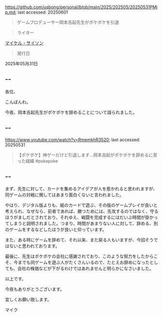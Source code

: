 https://github.com/usbong/personal/blob/main/2025/202505/20250531PMjp.md; last accessed: 20250601

> ゲームプロデューサー岡本吉起先生がポケポケを引退

> ライター

[マイケル・サイソン](https://www.linkedin.com/in/michaelsyson/)

> 発行日

2025年05月31日

## --

各位、

こんばんわ。

今夜、岡本吉起先生がポケポケを辞めることについて語られました。

## --

https://www.youtube.com/watch?v=RmemkhR3520; last accessed: 20250531

> 【ポケポケ】神ゲーだけど引退します…岡本吉起がポケポケを辞めるに至った経緯 #pokepoke

## --

まず、先生に対して、カードを集めるアイデアが人を惹かれると思われますが、同ゲームの対戦に関してはあまり面白くないと言われました。

やはり、デジタル版よりも、紙のカードで遊ぶ、その版のゲームプレイが良いと考えられ、なぜなら、前者であれば、勝つためには、先攻するのではなく、守るほうがましだとされており、それゆえ、戦闘を完成するにはだいぶ時間が掛かってしまうと説明されました。つまり、時間があまりない人に対して、辞める、別のゲームをするなどしたほうが良いと仰っています。

また、ある時にゲームを辞めて、それ以来、また戻る人もいますが、今回そうではないと思われております。

最後に、先生はポケポケの会社に感謝されており、このような努力をしたからこそ、今までも同ゲームを遊ぶ人がたくさんいるので、たとえお辞めになったとしても、会社の株価などが下がるわけではあれませんと明らかになさいました。

以上です。

今夜もありがとうございます。

宜しくお願い致します。

マイク
